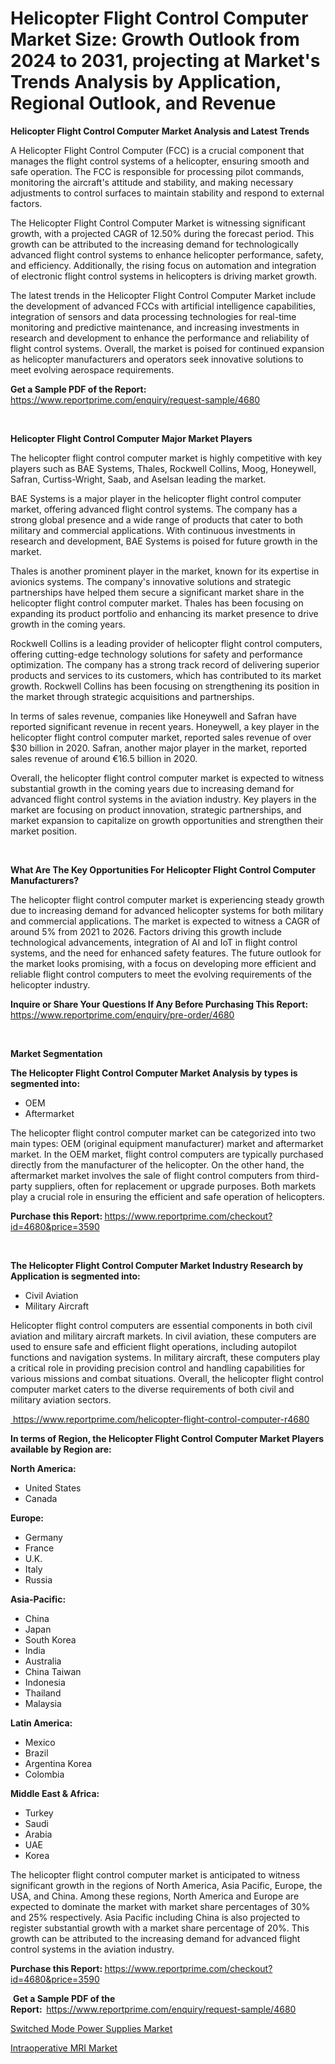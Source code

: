 <p><h1>Helicopter Flight Control Computer Market Size: Growth Outlook from 2024 to 2031, projecting at Market's Trends Analysis by Application, Regional Outlook, and Revenue</h1></p><p><strong>Helicopter Flight Control Computer Market Analysis and Latest Trends</strong></p>
<p><p>A Helicopter Flight Control Computer (FCC) is a crucial component that manages the flight control systems of a helicopter, ensuring smooth and safe operation. The FCC is responsible for processing pilot commands, monitoring the aircraft's attitude and stability, and making necessary adjustments to control surfaces to maintain stability and respond to external factors.</p><p>The Helicopter Flight Control Computer Market is witnessing significant growth, with a projected CAGR of 12.50% during the forecast period. This growth can be attributed to the increasing demand for technologically advanced flight control systems to enhance helicopter performance, safety, and efficiency. Additionally, the rising focus on automation and integration of electronic flight control systems in helicopters is driving market growth.</p><p>The latest trends in the Helicopter Flight Control Computer Market include the development of advanced FCCs with artificial intelligence capabilities, integration of sensors and data processing technologies for real-time monitoring and predictive maintenance, and increasing investments in research and development to enhance the performance and reliability of flight control systems. Overall, the market is poised for continued expansion as helicopter manufacturers and operators seek innovative solutions to meet evolving aerospace requirements.</p></p>
<p><strong>Get a Sample PDF of the Report:&nbsp;</strong> <a href="https://www.reportprime.com/enquiry/request-sample/4680">https://www.reportprime.com/enquiry/request-sample/4680</a></p>
<p>&nbsp;</p>
<p><strong>Helicopter Flight Control Computer Major Market Players</strong></p>
<p><p>The helicopter flight control computer market is highly competitive with key players such as BAE Systems, Thales, Rockwell Collins, Moog, Honeywell, Safran, Curtiss-Wright, Saab, and Aselsan leading the market. </p><p>BAE Systems is a major player in the helicopter flight control computer market, offering advanced flight control systems. The company has a strong global presence and a wide range of products that cater to both military and commercial applications. With continuous investments in research and development, BAE Systems is poised for future growth in the market.</p><p>Thales is another prominent player in the market, known for its expertise in avionics systems. The company's innovative solutions and strategic partnerships have helped them secure a significant market share in the helicopter flight control computer market. Thales has been focusing on expanding its product portfolio and enhancing its market presence to drive growth in the coming years.</p><p>Rockwell Collins is a leading provider of helicopter flight control computers, offering cutting-edge technology solutions for safety and performance optimization. The company has a strong track record of delivering superior products and services to its customers, which has contributed to its market growth. Rockwell Collins has been focusing on strengthening its position in the market through strategic acquisitions and partnerships.</p><p>In terms of sales revenue, companies like Honeywell and Safran have reported significant revenue in recent years. Honeywell, a key player in the helicopter flight control computer market, reported sales revenue of over $30 billion in 2020. Safran, another major player in the market, reported sales revenue of around €16.5 billion in 2020.</p><p>Overall, the helicopter flight control computer market is expected to witness substantial growth in the coming years due to increasing demand for advanced flight control systems in the aviation industry. Key players in the market are focusing on product innovation, strategic partnerships, and market expansion to capitalize on growth opportunities and strengthen their market position.</p></p>
<p>&nbsp;</p>
<p><strong>What Are The Key Opportunities For Helicopter Flight Control Computer Manufacturers?</strong></p>
<p><p>The helicopter flight control computer market is experiencing steady growth due to increasing demand for advanced helicopter systems for both military and commercial applications. The market is expected to witness a CAGR of around 5% from 2021 to 2026. Factors driving this growth include technological advancements, integration of AI and IoT in flight control systems, and the need for enhanced safety features. The future outlook for the market looks promising, with a focus on developing more efficient and reliable flight control computers to meet the evolving requirements of the helicopter industry.</p></p>
<p><strong>Inquire or Share Your Questions If Any Before Purchasing This Report:</strong> <a href="https://www.reportprime.com/enquiry/pre-order/4680">https://www.reportprime.com/enquiry/pre-order/4680</a></p>
<p>&nbsp;</p>
<p><strong>Market Segmentation</strong></p>
<p><strong>The Helicopter Flight Control Computer Market Analysis by types is segmented into:</strong></p>
<p><ul><li>OEM</li><li>Aftermarket</li></ul></p>
<p><p>The helicopter flight control computer market can be categorized into two main types: OEM (original equipment manufacturer) market and aftermarket market. In the OEM market, flight control computers are typically purchased directly from the manufacturer of the helicopter. On the other hand, the aftermarket market involves the sale of flight control computers from third-party suppliers, often for replacement or upgrade purposes. Both markets play a crucial role in ensuring the efficient and safe operation of helicopters.</p></p>
<p><strong>Purchase this Report:&nbsp;</strong><a href="https://www.reportprime.com/checkout?id=4680&price=3590">https://www.reportprime.com/checkout?id=4680&price=3590</a></p>
<p>&nbsp;</p>
<p><strong>The Helicopter Flight Control Computer Market Industry Research by Application is segmented into:</strong></p>
<p><ul><li>Civil Aviation</li><li>Military Aircraft</li></ul></p>
<p><p>Helicopter flight control computers are essential components in both civil aviation and military aircraft markets. In civil aviation, these computers are used to ensure safe and efficient flight operations, including autopilot functions and navigation systems. In military aircraft, these computers play a critical role in providing precision control and handling capabilities for various missions and combat situations. Overall, the helicopter flight control computer market caters to the diverse requirements of both civil and military aviation sectors.</p></p>
<p><a href="https://www.reportprime.com/helicopter-flight-control-computer-r4680">&nbsp;https://www.reportprime.com/helicopter-flight-control-computer-r4680</a></p>
<p><strong>In terms of Region, the Helicopter Flight Control Computer Market Players available by Region are:</strong></p>
<p>
    <p> <strong> North America: </strong>
        <ul>
            <li>United States</li>
            <li>Canada</li>
        </ul>
        </p> 
    <p> <strong> Europe: </strong>
        <ul>
            <li>Germany</li>
            <li>France</li>
            <li>U.K.</li>
            <li>Italy</li>
            <li>Russia</li>
        </ul>
        </p> 
    <p> <strong> Asia-Pacific: </strong>
        <ul>
            <li>China</li>
            <li>Japan</li>
            <li>South Korea</li>
            <li>India</li>
            <li>Australia</li>
            <li>China Taiwan</li>
            <li>Indonesia</li>
            <li>Thailand</li>
            <li>Malaysia</li>
        </ul>
        </p> 
    <p> <strong> Latin America: </strong>
        <ul>
            <li>Mexico</li>
            <li>Brazil</li>
            <li>Argentina Korea</li>
            <li>Colombia</li>
        </ul>
        </p> 
    <p> <strong> Middle East & Africa: </strong>
        <ul>
            <li>Turkey</li>
            <li>Saudi</li>
            <li>Arabia</li>
            <li>UAE</li>
            <li>Korea</li>
        </ul>
    </p>
    </p>
<p><p>The helicopter flight control computer market is anticipated to witness significant growth in the regions of North America, Asia Pacific, Europe, the USA, and China. Among these regions, North America and Europe are expected to dominate the market with market share percentages of 30% and 25% respectively. Asia Pacific including China is also projected to register substantial growth with a market share percentage of 20%. This growth can be attributed to the increasing demand for advanced flight control systems in the aviation industry.</p></p>
<p><strong>Purchase this Report: </strong><a href="https://www.reportprime.com/checkout?id=4680&price=3590">https://www.reportprime.com/checkout?id=4680&price=3590</a></p>
<p>&nbsp;<strong>Get a Sample PDF of the Report:&nbsp;&nbsp;</strong><a href="https://www.reportprime.com/enquiry/request-sample/4680">https://www.reportprime.com/enquiry/request-sample/4680</a></p>
<p><strong></strong></p>
<p><p><a href="https://github.com/nairnboy/Market-Research-Report-List-1/blob/main/switched-mode-power-supplies-market.md">Switched Mode Power Supplies Market</a></p><p><a href="https://medium.com/@denisewilsogdn64/intraoperative-mri-industry-sector-market-dynamics-and-future-scenarios-2024-2031-60cd085a865e">Intraoperative MRI Market</a></p></p>